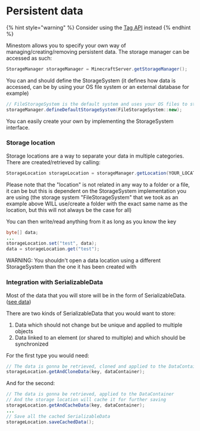 # Persistent data

{% hint style="warning" %}
Consider using the [Tag API](../feature/tags.md) instead
{% endhint %}

Minestom allows you to specify your own way of managing/creating/removing persistent data. The storage manager can be accessed as such:

```java
StorageManager storageManager = MinecraftServer.getStorageManager();
```

You can and should define the StorageSystem \(it defines how data is accessed, can be by using your OS file system or an external database for example\)

```java
// FileStorageSystem is the default system and uses your OS files to store data
storageManager.defineDefaultStorageSystem(FileStorageSystem::new);
```

You can easily create your own by implementing the StorageSystem interface.

### Storage location

Storage locations are a way to separate your data in multiple categories. There are created/retrieved by calling:

```java
StorageLocation storageLocation = storageManager.getLocation(YOUR_LOCATION_IDENTIFIER);
```

Please note that the "location" is not related in any way to a folder or a file, it can be but this is dependent on the StorageSystem implementation you are using \(the storage system "FileStorageSystem" that we took as an example above WILL use/create a folder with the exact same name as the location, but this will not always be the case for all\)

You can then write/read anything from it as long as you know the key

```java
byte[] data;
...
storageLocation.set("test", data);
data = storageLocation.get("test");
```

WARNING: You shouldn't open a data location using a different StorageSystem than the one it has been created with

### Integration with SerializableData

Most of the data that you will store will be in the form of SerializableData. \([see data](https://github.com/Minestom/Minestom/wiki/Data)\)

There are two kinds of SerializableData that you would want to store:

1. Data which should not change but be unique and applied to multiple objects
2. Data linked to an element \(or shared to multiple\) and which should be synchronized

For the first type you would need:

```java
// The data is gonna be retrieved, cloned and applied to the DataContainer specified
storageLocation.getAndCloneData(key, dataContainer);
```

And for the second:

```java
// The data is gonna be retrieved, applied to the DataContainer
// And the storage location will cache it for further saving
storageLocation.getAndCacheData(key, dataContainer);
...
// Save all the cached SerializableData
storageLocation.saveCachedData();
```

